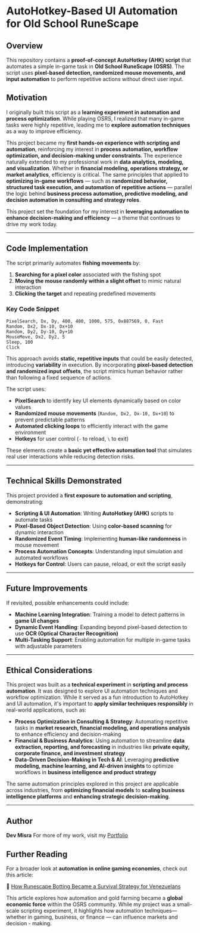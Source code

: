 # AutoHotkey-Based UI Automation for Old School RuneScape

## Overview
This repository contains a **proof-of-concept AutoHotkey (AHK) script** that automates a simple in-game task in **Old School RuneScape (OSRS)**. The script uses **pixel-based detection, randomized mouse movements, and input automation** to perform repetitive actions without direct user input.

## Motivation
I originally built this script as a **learning experiment in automation and process optimization**. While playing OSRS, I realized that many in-game tasks were highly repetitive, leading me to **explore automation techniques** as a way to improve efficiency.

This project became my **first hands-on experience with scripting and automation**, reinforcing my interest in **process automation, workflow optimization, and decision-making under constraints**. The experience naturally extended to my professional work in **data analytics, modeling, and visualization**. Whether in **financial modeling, operations strategy, or market analytics**, efficiency is critical. The same principles that applied to **optimizing in-game workflows** — such as **randomized behavior, structured task execution, and automation of repetitive actions** — parallel the logic behind **business process automation, predictive modeling, and decision automation in consulting and strategy roles**.

This project set the foundation for my interest in **leveraging automation to enhance decision-making and efficiency** — a theme that continues to drive my work today.

---

## Code Implementation
The script primarily automates **fishing movements** by:
1. **Searching for a pixel color** associated with the fishing spot
2. **Moving the mouse randomly within a slight offset** to mimic natural interaction
3. **Clicking the target** and repeating predefined movements

### **Key Code Snippet**
```ahk
PixelSearch, Dx, Dy, 400, 400, 1000, 575, 0x887569, 0, Fast
Random, Dx2, Dx-10, Dx+10
Random, Dy2, Dy-10, Dy+10
MouseMove, Dx2, Dy2, 5
Sleep, 100
Click
```

This approach avoids **static, repetitive inputs** that could be easily detected, introducing **variability** in execution. By incorporating **pixel-based detection and randomized input offsets**, the script mimics human behavior rather than following a fixed sequence of actions.

The script uses:
- **PixelSearch** to identify key UI elements dynamically based on color values
- **Randomized mouse movements** (`Random, Dx2, Dx-10, Dx+10`) to prevent predictable patterns
- **Automated clicking loops** to efficiently interact with the game environment
- **Hotkeys** for user control (`-` to reload, `\` to exit)

These elements create a **basic yet effective automation tool** that simulates real user interactions while reducing detection risks.

---

## Technical Skills Demonstrated
This project provided a **first exposure to automation and scripting**, demonstrating:

- **Scripting & UI Automation**: Writing **AutoHotkey (AHK)** scripts to automate tasks
- **Pixel-Based Object Detection**: Using **color-based scanning** for dynamic interaction
- **Randomized Event Timing**: Implementing **human-like randomness** in mouse movement
- **Process Automation Concepts**: Understanding input simulation and automated workflows
- **Hotkeys for Control**: Users can pause, reload, or exit the script easily

---

## Future Improvements
If revisited, possible enhancements could include:
- **Machine Learning Integration**: Training a model to detect patterns in **game UI changes**
- **Dynamic Event Handling**: Expanding beyond pixel-based detection to use **OCR (Optical Character Recognition)**
- **Multi-Tasking Support**: Enabling automation for multiple in-game tasks with adjustable parameters

---

## Ethical Considerations
This project was built as a **technical experiment** in **scripting and process automation**. It was designed to explore UI automation techniques and workflow optimization. While it served as a fun introduction to AutoHotkey and UI automation, it's important to **apply similar techniques responsibly** in real-world applications, such as:

- **Process Optimization in Consulting & Strategy**: Automating repetitive tasks in **market research, financial modeling, and operations analysis** to enhance efficiency and decision-making
- **Financial & Business Analytics**: Using automation to streamline **data extraction, reporting, and forecasting** in industries like **private equity, corporate finance, and investment strategy**
- **Data-Driven Decision-Making in Tech & AI**: Leveraging **predictive modeling, machine learning, and AI-driven insights** to optimize workflows in **business intelligence and product strategy**

The same automation principles explored in this project are applicable across industries, from **optimizing financial models** to **scaling business intelligence platforms** and **enhancing strategic decision-making**.

---

## Author
**Dev Misra**
For more of my work, visit my [Portfolio](https://31-dm.github.io/)

## Further Reading
For a broader look at **automation in online gaming economies**, check out this article:

📖 [How Runescape Botting Became a Survival Strategy for Venezuelans](https://www.polygon.com/features/2020/5/27/21265613/runescape-is-helping-venezuelans-survive)  

This article explores how automation and gold farming became a **global economic force** within the OSRS community. While my project was a small-scale scripting experiment, it highlights how automation techniques—whether in gaming, business, or finance — can influence markets and decision - making.
